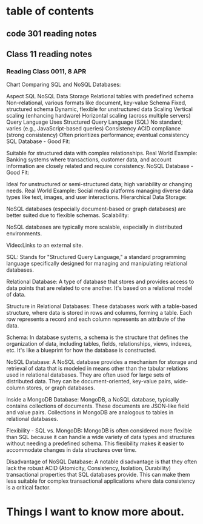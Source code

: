# table of contents
## code 301 reading notes
## Class 11 reading notes
### Reading Class 0011, 8 APR

Chart Comparing SQL and NoSQL Databases:

Aspect	SQL	NoSQL
Data Storage	Relational tables with predefined schema	Non-relational, various formats like document, key-value
Schema	Fixed, structured schema	Dynamic, flexible for unstructured data
Scaling	Vertical scaling (enhancing hardware)	Horizontal scaling (across multiple servers)
Query Language	Uses Structured Query Language (SQL)	No standard; varies (e.g., JavaScript-based queries)
Consistency	ACID compliance (strong consistency)	Often prioritizes performance; eventual consistency
SQL Database - Good Fit:

Suitable for structured data with complex relationships.
Real World Example: Banking systems where transactions, customer data, and account information are closely related and require consistency.
NoSQL Database - Good Fit:

Ideal for unstructured or semi-structured data; high variability or changing needs.
Real World Example: Social media platforms managing diverse data types like text, images, and user interactions.
Hierarchical Data Storage:

NoSQL databases (especially document-based or graph databases) are better suited due to flexible schemas.
Scalability:

NoSQL databases are typically more scalable, especially in distributed environments.
 

Video:Links to an external site.

 

SQL: Stands for "Structured Query Language," a standard programming language specifically designed for managing and manipulating relational databases.

Relational Database: A type of database that stores and provides access to data points that are related to one another. It's based on a relational model of data.

Structure in Relational Databases: These databases work with a table-based structure, where data is stored in rows and columns, forming a table. Each row represents a record and each column represents an attribute of the data.

Schema: In database systems, a schema is the structure that defines the organization of data, including tables, fields, relationships, views, indexes, etc. It's like a blueprint for how the database is constructed.

NoSQL Database: A NoSQL database provides a mechanism for storage and retrieval of data that is modeled in means other than the tabular relations used in relational databases. They are often used for large sets of distributed data. They can be document-oriented, key-value pairs, wide-column stores, or graph databases.

Inside a MongoDB Database: MongoDB, a NoSQL database, typically contains collections of documents. These documents are JSON-like field and value pairs. Collections in MongoDB are analogous to tables in relational databases.

Flexibility - SQL vs. MongoDB: MongoDB is often considered more flexible than SQL because it can handle a wide variety of data types and structures without needing a predefined schema. This flexibility makes it easier to accommodate changes in data structures over time.

Disadvantage of NoSQL Database: A notable disadvantage is that they often lack the robust ACID (Atomicity, Consistency, Isolation, Durability) transactional properties that SQL databases provide. This can make them less suitable for complex transactional applications where data consistency is a critical factor.

# Things I want to know more about.
